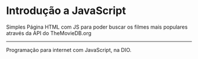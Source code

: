 # Introdução a JavaScript
Simples Página HTML com JS para poder buscar os filmes mais populares através da API do TheMovieDB.org


---
Programação para internet com JavaScript, na DIO.